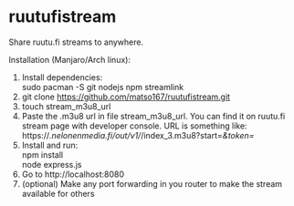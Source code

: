 # ruutufistream
Share ruutu.fi streams to anywhere.

Installation (Manjaro/Arch linux):
1. Install dependencies:<br/>
sudo pacman -S git nodejs npm streamlink<br/>
2. git clone https://github.com/matso167/ruutufistream.git
3. touch stream_m3u8_url
3. Paste the .m3u8 url in file stream_m3u8_url. You can find it on ruutu.fi stream page with developer console. URL is something like: https://*.nelonenmedia.fi/out/v1/*/index_3.m3u8?start=*&token=*
4. Install and run: <br/>
npm install<br/>
node express.js
5. Go to http://localhost:8080
6. (optional) Make any port forwarding in you router to make the stream available for others


